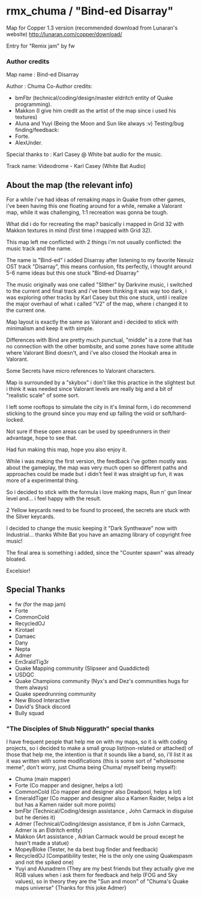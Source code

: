 # rmx_chuma / "Bind-ed Disarray"

Map for Copper 1.3 version (recommended download from Lunaran's website)
http://lunaran.com/copper/download/

Entry for "Remix jam" by fw

### Author credits

Map name : Bind-ed Disarray

Author : Chuma
Co-Author credits:
- bmFbr (technical/coding/design/master eldritch entity of Quake programming).
- Makkon (I give him credit as the artist of the map since i used his textures)
- Aluna and Yuyi (Being the Moon and Sun like always :v)
Testing/bug finding/feedback:
- Forte.
- AlexUnder.

Special thanks to :
Karl Casey @ White bat audio for the music.

Track name: 
Videodrome - Karl Casey (White Bat Audio)


## About the map (the relevant info)

For a while i've had ideas of remaking maps in Quake from other games, i've been having this one floating around for a while, remake a Valorant map, while it was challenging, 1:1 recreation was gonna be tough.

What did i do for recreating the map? basically i mapped in Grid 32 with Makkon textures in mind (first time i mapped with Grid 32).

This map left me conflicted with 2 things i'm not usually conflicted: the music track and the name.

The name is "Bind-ed" i added Disarray after listening to my favorite Nexuiz OST track "Disarray", this means confusion, fits perfectly, i thought around 5-6 name ideas but this one stuck "Bind-ed Disarray"

The music originally was one called "Slither" by Darkvine music, i switched to the current and final track and i've been thinking it was way too dark, i was exploring other tracks by Karl Casey but this one stuck, until i realize the major overhaul of what i called "V2" of the map, where i changed it to the current one.

Map layout is exactly the same as Valorant and i decided to stick with minimalism and keep it with simple.

Differences with Bind are pretty much punctual, "middle" is a zone that has no connection with the other bombsite, and some zones have some altitude where Valorant Bind doesn't, and i've also closed the Hookah area in Valorant.

Some Secrets have micro references to Valorant characters.

Map is surrounded by a "skybox" i don't like this practice in the slightest but i think it was needed since Valorant levels are really big and a bit of "realistic scale" of some sort.

I left some rooftops to simulate the city in it's liminal form, i do recommend sticking to the ground since you may end up falling the void or soft/hard-locked.

Not sure if these open areas can be used by speedrunners in their advantage, hope to see that.

Had fun making this map, hope you also enjoy it.

While i was making the first version, the feedback i've gotten mostly was about the gameplay, the map was very much open so different paths and approaches could be made but i didn't feel it was straight up fun, it was more of a experimental thing.

So i decided to stick with the formula i love making maps, Run n' gun linear level and... i feel happy with the result.

2 Yellow keycards need to be found to proceed, the secrets are stuck with the Silver keycards.

I decided to change the music keeping it "Dark Synthwave" now with Industrial... thanks White Bat you have an amazing library of copyright free music!

The final area is something i added, since the "Counter spawn" was already bloated.


Excelsior!

## Special Thanks
- fw (for the map jam)
- Forte
- CommonCold
- RecycledOJ
- Kirotael
- Damaec
- Dany
- Nepta
- Admer
- Em3raldTig3r
- Quake Mapping community (Slipseer and Quaddicted)
- USDQC
- Quake Champions community (Nyx's and Dez's communities hugs for them always)
- Quake speedrunning community
- New Blood Interactive
- David's Shack discord
- Bully squad



### "The Disciples of Shub Niggurath" special thanks

I have frequent people that help me on with my maps, so it is with coding projects, so i decided to make a small group list(non-related or attached) of those that help me, the intention is that it sounds like a band, so, i'll list it as it was written with some modifications (this is some sort of "wholesome meme", don't worry, just Chuma being Chuma/ myself being myself):


- Chuma (main mapper)
- Forte (Co mapper and designer, helps a lot)
- CommonCold (Co mapper and designer also Deadpool, helps a lot)
- EmeraldTiger (Co mapper and designer also a Kamen Raider, helps a lot but has a Kamen raider suit more points)
- bmFbr (Technical/Coding/design assistance , John Carmack in disguise but he denies it)
- Admer (Technical/Coding/design assistance, if bm is John Carmack, Admer is an Eldritch entity)
- Makkon (Art assistance , Adrian Carmack would be proud except he hasn't made a statue)
- MopeyBloke (Tester, he da best bug finder and feedback)
- RecycledOJ (Compatibility tester, He is the only one using Quakespasm and not the spiked one)
- Yuyi and Alunadrern (They are my best friends but they actually give me RGB values when i ask them for feedback and help (FOG and Sky values), so in theory they are the "Sun and moon" of "Chuma's Quake maps universe" {Thanks for this joke Admer}
